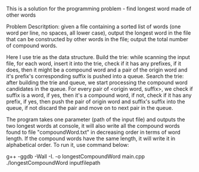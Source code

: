 This is a solution for the programming problem - find longest word made of other words

Problem Descritption: given a file containing a sorted list of words (one word per line, no spaces, all lower case), output the longest word in the file that can be constructed by other words in the file; output the total number of compound words.

Here I use trie as the data structure.
Build the trie: while scanning the input file, for each word, insert it into the trie, check if it has any prefixes, if it does, then it might be a compound word and a pair of the origin word and it's prefix's corresponding suffix is pushed into a queue.
Search the trie: after building the trie and queue, we start processing the compound word candidates in the queue. For every pair of <origin word, suffix>, we check if suffix is a word, if yes, then it's a compound word, if not, check if it has any prefix, if yes, then push the pair of origin word and suffix's suffix into the queue, if not discard the pair and move on to next pair in the queue.

The program takes one parameter (path of the input file) and outputs the two longest words at console, it will also write all the compound words found to file "compoundWord.txt" in decreasing order in terms of word length. If the compound words have the same length, it will write it in alphabetical order. To run it, use command below:

g++ -ggdb -Wall -I. -o longestCompoundWord main.cpp
./longestCompoundWord inputfilepath
